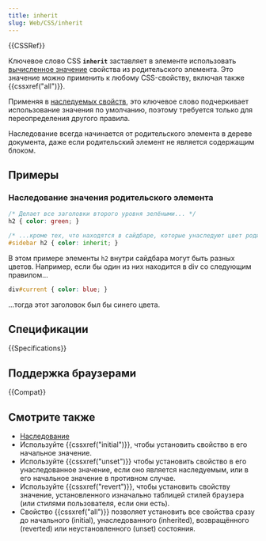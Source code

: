 ```yaml
---
title: inherit
slug: Web/CSS/inherit
---
```

{{CSSRef}}

Ключевое слово CSS **`inherit`** заставляет в элементе использовать [вычисленное значение](/ru/docs/Web/CSS/computed_value) свойства из родительского элемента. Это значение можно применить к любому CSS-свойству, включая также {{cssxref("all")}}.

Применяя в [наследуемых свойств](/ru/docs/Web/CSS/inheritance#Inherited_properties), это ключевое слово подчеркивает использование значения по умолчанию, поэтому требуется только для переопределения другого правила.

Наследование всегда начинается от родительского элемента в дереве документа, даже если родительский элемент не является содержащим блоком.

## Примеры

### Наследование значения родительского элемента

```css
/* Делает все заголовки второго уровня зелёными... */
h2 { color: green; }

/* ...кроме тех, что находятся в сайдбаре, которые унаследуют цвет родительского элемента */
#sidebar h2 { color: inherit; }
```

В этом примере элементы `h2` внутри сайдбара могут быть разных цветов. Например, если бы один из них находится в div со следующим правилом...

```css
div#current { color: blue; }
```

...тогда этот заголовок был бы синего цвета.

## Спецификации

{{Specifications}}

## Поддержка браузерами

{{Compat}}

## Смотрите также

- [Наследование](/ru/docs/Web/CSS/inheritance)
- Используйте {{cssxref("initial")}}, чтобы установить свойство в его начальное значение.
- Используйте {{cssxref("unset")}} чтобы установить свойство в его унаследованное значение, если оно является наследуемым, или в его начальное значение в противном случае.
- Используйте {{cssxref("revert")}}, чтобы установить свойству значение, установленного изначально таблицей стилей браузера (или стилями пользователя, если они есть).
- Свойство {{cssxref("all")}} позволяет установить все свойства сразу до начального (initial), унаследованного (inherited), возвращённого (reverted) или неустановленного (unset) состояния.
